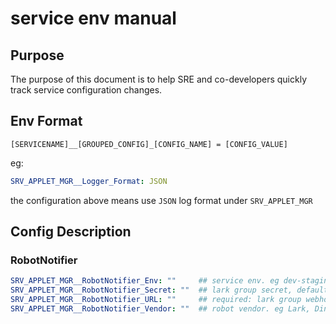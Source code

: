 # service env manual

## Purpose

The purpose of this document is to help SRE and co-developers quickly track service configuration changes.

## Env Format

```
[SERVICENAME]__[GROUPED_CONFIG]_[CONFIG_NAME] = [CONFIG_VALUE]
```

eg: 

```yaml
SRV_APPLET_MGR__Logger_Format: JSON
```

the configuration above means use `JSON` log format under `SRV_APPLET_MGR`


## Config Description

### RobotNotifier

```yaml
SRV_APPLET_MGR__RobotNotifier_Env: ""     ## service env. eg dev-staging, prod 
SRV_APPLET_MGR__RobotNotifier_Secret: ""  ## lark group secret, default ''
SRV_APPLET_MGR__RobotNotifier_URL: ""     ## required: lark group webhook url, 
SRV_APPLET_MGR__RobotNotifier_Vendor: ""  ## robot vendor. eg Lark, DingTalk WeWork
```

